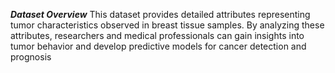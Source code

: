 ***Dataset Overview***
This dataset provides detailed attributes representing tumor characteristics observed in breast tissue samples. By analyzing these attributes, researchers and medical professionals can gain insights into tumor behavior and develop predictive models for cancer detection and prognosis
